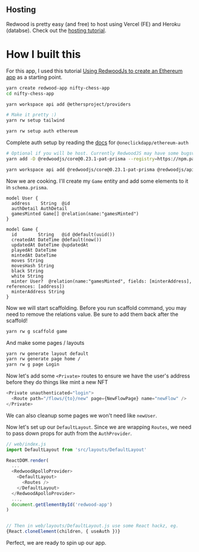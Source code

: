 ## Hosting

Redwood is pretty easy (and free) to host using Vercel (FE) and Heroku (databse). Check out the [hosting tutorial](https://redwoodjs.com/tutorial/deployment).

# How I built this

For this app, I used this tutorial [Using RedwoodJs to create an Ethereum app](https://patrickgallagher.dev/blog/2020/11/18/web3-redwood-intro/using-redwoodjs-to-create-an-ethereum-app) as a starting point.

```bash
yarn create redwood-app nifty-chess-app
cd nifty-chess-app

yarn workspace api add @ethersproject/providers

# Make it pretty :)
yarn rw setup tailwind

yarn rw setup auth ethereum
```

Complete auth setup by reading the [docs](https://github.com/oneclickdapp/ethereum-auth) for `@oneclickdapp/ethereum-auth`

```bash
# Optional if you will be host. Currently RedwoodJS may have some bugsversion for hosting
yarn add -D @redwoodjs/core@0.23.1-pat-prisma --registry=https://npm.patrickgallagher.dev:443 -W

yarn workspace api add @redwoodjs/core@0.23.1-pat-prisma @redwoodjs/api@0.23.1-pat-prisma @redwoodjs/auth@0.23.0-pat --registry=https://npm.patrickgallagher.dev:443
```

Now we are cooking. I'll create my `Game` entity and add some elements to it in `schema.prisma`.

```
model User {
  address    String  @id
  authDetail AuthDetail
  gamesMinted Game[] @relation(name:"gamesMinted")
}

model Game {
  id        String   @id @default(uuid())
  createdAt DateTime @default(now())
  updatedAt DateTime @updatedAt
  playedAt DateTime
  mintedAt DateTime
  moves String
  movesHash String
  black String
  white String
  minter User?  @relation(name:"gamesMinted", fields: [minterAddress], references: [address])
  minterAddress String
}
```

Now we will start scaffolding. Before you run scaffold command, you may need to remove the relations value. Be sure to add them back after the scaffold!

```bash
yarn rw g scaffold game
```

And make some pages / layouts

```bash
yarn rw generate layout default
yarn rw generate page home /
yarn rw g page Login
```

Now let's add some `<Private>` routes to ensure we have the user's address before they do things like mint a new NFT

```js
<Private unauthenticated="login">
  <Route path="/flows/{to}/new" page={NewFlowPage} name="newFlow" />
</Private>
```

We can also cleanup some pages we won't need like `newUser`.

Now let's set up our `DefaultLayout`. Since we are wrapping `Routes`, we need to pass down props for auth from the `AuthProvider`.

```js
// web/index.js
import DefaultLayout from 'src/layouts/DefaultLayout'

ReactDOM.render(
  ...
  <RedwoodApolloProvider>
    <DefaultLayout>
      <Routes />
    </DefaultLayout>
  </RedwoodApolloProvider>
  ...,
  document.getElementById('redwood-app')
)


// Then in web/layouts/DefaultLayout.js use some React hackz, eg.
{React.cloneElement(children, { useAuth })}
```

Perfect, we are ready to spin up our app.

```

```
